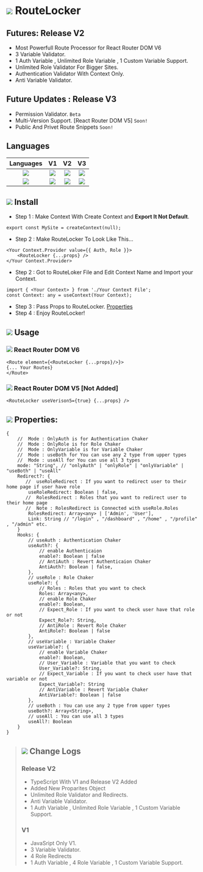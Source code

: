 # <img src="https://img.icons8.com/external-others-inmotus-design/30/000000/external-Route-geo-others-inmotus-design.png"/> RouteLocker

## Futures: Release V2
+ Most Powerfull Route Processor for React Router DOM V6
+ 3 Variable Validator.
+ 1 Auth Variable , Unlimited Role Variable  , 1 Custom Variable Support.
+ Unlimited Role Validator For Bigger Sites.
+ Authentication Validator With Context Only.
+ Anti Variable Validator.

## Future Updates : Release V3
+ Permission Validator. ```Beta```
+ Multi-Version Support. [React Router DOM V5] ```Soon!```
+ Public And Privet Route Snippets ```Soon!```

## Languages
| Languages | V1 | V2 | V3 |
| :---: | :---: | :---: | :---: |
| <img src="https://img.icons8.com/fluency/35/000000/javascript.png"/> | <img src="https://img.icons8.com/fluency/20/000000/checkmark.png"/> | <img src="https://img.icons8.com/fluency/20/000000/checkmark.png"/>  | <img src="https://img.icons8.com/fluency/20/000000/delete-sign.png"/>  |
| <img src="https://img.icons8.com/fluency/35/000000/typescript.png"/> | <img src="https://img.icons8.com/fluency/20/000000/checkmark.png"/>  | <img src="https://img.icons8.com/fluency/20/000000/checkmark.png"/> | <img src="https://img.icons8.com/fluency/20/000000/delete-sign.png"/>  |

 ## <img src="https://img.icons8.com/external-sbts2018-outline-color-sbts2018/25/000000/external-install-basic-ui-elements-2.3-sbts2018-outline-color-sbts2018.png"/> Install
+ Step 1 : Make Context With Create Context and **Export It Not Default**.
```
export const MySite = createContext(null);
```
+ Step 2 : Make RouteLocker To Look Like This...
```
<Your Context.Provider value={{ Auth, Role }}>
    <RouteLocker {...props} />
</Your Context.Provider>
```
+ Step 2 : Got to RouteLoker File and Edit Context Name and Import your Context.
```
import { <Your Context> } from './Your Context File';
const Context: any = useContext(Your Context);
```
+ Step 3 : Pass Props to RouteLocker. [Properties](#-properties)
+ Step 4 : Enjoy RouteLocker!
## <img src="https://img.icons8.com/external-anggara-flat-anggara-putra/25/000000/external-pie-chart-user-interface-anggara-flat-anggara-putra.png"/> Usage
### <img src="https://img.icons8.com/ultraviolet/25/000000/react--v1.png"/> React Router DOM V6
```
<Route element={<RouteLocker {...props}/>}>
{... Your Routes}
</Route>
```

### <img src="https://img.icons8.com/ultraviolet/25/000000/react--v1.png"/> React Router DOM V5 [Not Added]
```
<RouteLocker useVerison5={true} {...props} />
```

## <img src="https://img.icons8.com/fluency/25/000000/property-script.png"/> Properties:
```
{
    //  Mode : OnlyAuth is for Authentication Chaker
    //  Mode : OnlyRole is for Role Chaker
    //  Mode : OnlyVariable is for Variable Chaker
    //  Mode : useBoth for You can use any 2 type from upper types
    //  Mode : useAll for You can use all 3 types
    mode: "String", // "onlyAuth" | "onlyRole" | "onlyVariable" | "useBoth" | "useAll"
    Redirect?: {
       //  useRoleRedirect : If you want to redirect user to their home page if user have role
        useRoleRedirect: Boolean | false,
       //  RolesRedirect : Roles that you want to redirect user to their home page
       //  Note : RolesRedirect is Connected with useRole.Roles 
        RolesRedirect: Array<any> | ['Admin', 'User'],
        Link: String // "/login" , "/dashboard" , "/home" , "/profile" , "/admin" etc.
    }
    Hooks: {
        // useAuth : Authentication Chaker
        useAuth?: {
            // enable Authenticaion
            enable?: Boolean | false
            // AntiAuth : Revert Authenticaion Chaker
            AntiAuth?: Boolean | false,
        },
        // useRole : Role Chaker
        useRole?: {
            // Roles : Roles that you want to check
            Roles: Array<any>,
            // enable Role Chaker
            enable?: Boolean,
            // Expect_Role : If you want to check user have that role or not
            Expect_Role?: String,
            // AntiRole : Revert Role Chaker
            AntiRole?: Boolean | false
        },
        // useVariable : Variable Chaker
        useVariable?: {
            // enable Variable Chaker
            enable?: Boolean,
            // User_Variable : Variable that you want to check
            User_Variable?: String,
            // Expect_Variable : If you want to check user have that variable or not
            Expect_Variable?: String
            // AntiVariable : Revert Variable Chaker
            AntiVariable?: Boolean | false
        },
        // useBoth : You can use any 2 type from upper types
        useBoth?: Array<String>,
        // useAll : You can use all 3 types
        useAll?: Boolean
    }
}
```
>## <img src="https://img.icons8.com/fluency/25/000000/rotate-right.png"/> Change Logs
>
> ### Release V2 
> + TypeScript With V1 and Release V2 Added
> + Added New Proparites Object
> + Unlimited Role Validator and Redirects.
> + Anti Variable Validator.
> + 1 Auth Variable , Unlimited Role Variable  , 1 Custom Variable Support.
>
> ### V1
> + JavaSript Only V1.
> + 3 Variable Validator.
> + 4 Role Redirects
> + 1 Auth Variable , 4 Role Variable , 1 Custom Variable Support.
